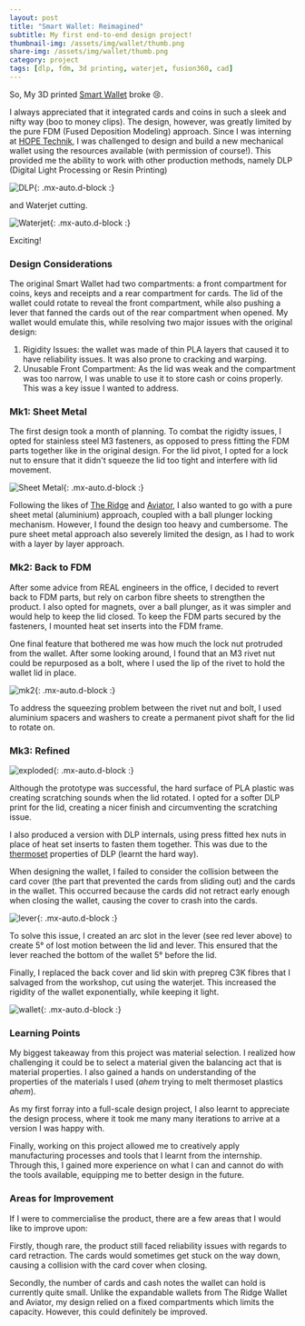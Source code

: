 ```yaml
---
layout: post
title: "Smart Wallet: Reimagined"
subtitle: My first end-to-end design project!
thumbnail-img: /assets/img/wallet/thumb.png
share-img: /assets/img/wallet/thumb.png
category: project
tags: [dlp, fdm, 3d printing, waterjet, fusion360, cad]
---
```


So, My 3D printed [Smart Wallet](https://www.thingiverse.com/thing:3097272) broke :cry:.

I always appreciated that it integrated cards and coins in such a sleek and nifty way (boo to money clips). The design, however, was greatly limited by the pure FDM (Fused Deposition Modeling) approach. Since I was interning at [HOPE Technik](https://www.hopetechnik.com/), I was challenged to design and build a new mechanical wallet using the resources available (with permission of course!). This provided me the ability to work with other production methods, namely DLP (Digital Light Processing or Resin Printing) 

![DLP](/assets/wallet/dlp.jpg){: .mx-auto.d-block :}

and Waterjet cutting.

![Waterjet](/assets/img/wallet/waterjet.jpg){: .mx-auto.d-block :}

Exciting!

### Design Considerations ###

The original Smart Wallet had two compartments: a front compartment for coins, keys and receipts and a rear compartment for cards. The lid of the wallet could rotate to reveal the front compartment, while also pushing a lever that fanned the cards out of the rear compartment when opened. My wallet would emulate this, while resolving two major issues with the original design:
1. Rigidity Issues: the wallet was made of thin PLA layers that caused it to have reliability issues. It was also prone to cracking and warping.
2. Unusable Front Compartment: As the lid was weak and the compartment was too narrow, I was unable to use it to store cash or coins properly. This was a key issue I wanted to address.

### Mk1: Sheet Metal ###

The first design took a month of planning. To combat the rigidty issues, I opted for stainless steel M3 fasteners, as opposed to press fitting the FDM parts together like in the original design. For the lid pivot, I opted for a lock nut to ensure that it didn't squeeze the lid too tight and interfere with lid movement.

![Sheet Metal](/assets/img/wallet/sheet-metal.jpg){: .mx-auto.d-block :}

Following the likes of [The Ridge](https://ridge.com/) and [Aviator](https://aviatorwallet.com/), I also wanted to go with a pure sheet metal (aluminium) approach, coupled with a ball plunger locking mechanism. However, I found the design too heavy and cumbersome. The pure sheet metal approach also severely limited the design, as I had to work with a layer by layer approach.

### Mk2: Back to FDM ###

After some advice from REAL engineers in the office, I decided to revert back to FDM parts, but rely on carbon fibre sheets to strengthen the product. I also opted for magnets, over a ball plunger, as it was simpler and would help to keep the lid closed. To keep the FDM parts secured by the fasteners, I mounted heat set inserts into the FDM frame.

One final feature that bothered me was how much the lock nut protruded from the wallet. After some looking around, I found that an M3 rivet nut could be repurposed as a bolt, where I used the lip of the rivet to hold the wallet lid in place. 

![mk2](/assets/img/wallet/mk2.jpg){: .mx-auto.d-block :}

To address the squeezing problem between the rivet nut and bolt, I used aluminium spacers and washers to create a permanent pivot shaft for the lid to rotate on.

### Mk3: Refined ###

![exploded](/assets/img/wallet/exploded.png){: .mx-auto.d-block :}

Although the prototype was successful, the hard surface of PLA plastic was creating scratching sounds when the lid rotated. I opted for a softer DLP print for the lid, creating a nicer finish and circumventing the scratching issue. 

I also produced a version with DLP internals, using press fitted hex nuts in place of heat set inserts to fasten them together. This was due to the [thermoset](https://en.wikipedia.org/wiki/Thermosetting_polymer) properties of DLP (learnt the hard way).

When designing the wallet, I failed to consider the collision between the card cover (the part that prevented the cards from sliding out) and the cards in the wallet. This occurred because the cards did not retract early enough when closing the wallet, causing the cover to crash into the cards.

![lever](/assets/img/wallet/lever.jpg){: .mx-auto.d-block :}

To solve this issue, I created an arc slot in the lever (see red lever above) to create 5&deg; of lost motion between the lid and lever. This ensured that the lever reached the bottom of the wallet 5&deg; before the lid.

Finally, I replaced the back cover and lid skin with prepreg C3K fibres that I salvaged from the workshop, cut using the waterjet. This increased the rigidity of the wallet exponentially, while keeping it light.

![wallet](/assets/img/wallet/thumb.png){: .mx-auto.d-block :}

### Learning Points ###

My biggest takeaway from this project was material selection. I realized how challenging it could be to select a material given the balancing act that is material properties. I also gained a hands on understanding of the properties of the materials I used (*ahem* trying to melt thermoset plastics *ahem*).

As my first forray into a full-scale design project, I also learnt to appreciate the design process, where it took me many many iterations to arrive at a version I was happy with. 

Finally, working on this project allowed me to creatively apply manufacturing processes and tools that I learnt from the internship. Through this, I gained more experience on what I can and cannot do with the tools available, equipping me to better design in the future.

### Areas for Improvement ###

If I were to commercialise the product, there are a few areas that I would like to improve upon:

Firstly, though rare, the product still faced reliability issues with regards to card retraction. The cards would sometimes get stuck on the way down, causing a collision with the card cover when closing.

Secondly, the number of cards and cash notes the wallet can hold is currently quite small. Unlike the expandable wallets from The Ridge Wallet and Aviator, my design relied on a fixed compartments which limits the capacity. However, this could definitely be improved.